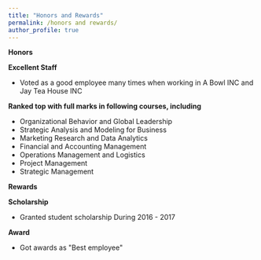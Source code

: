 ```yaml
---
title: "Honors and Rewards"
permalink: /honors and rewards/
author_profile: true
---
```


**Honors**

**Excellent Staff** <br>
   * Voted as a good employee many times when working in A Bowl INC and Jay Tea House INC <br>

**Ranked top with full marks in following courses, including** <br>
   * Organizational Behavior and Global Leadership <br>
   * Strategic Analysis and Modeling for Business <br>
   * Marketing Research and Data Analytics <br>
   * Financial and Accounting Management <br>
   * Operations Management and Logistics <br>
   * Project Management <br>
   * Strategic Management <br>

**Rewards**

**Scholarship** <br>
  * Granted student scholarship During 2016 - 2017
  
**Award**
 * Got awards as "Best employee"
